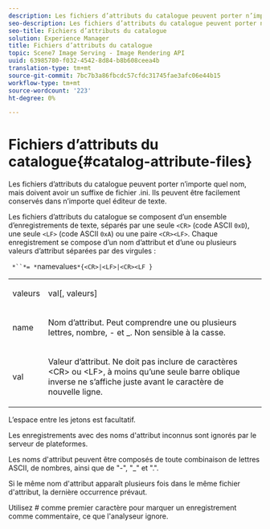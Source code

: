 ```yaml
---
description: Les fichiers d’attributs du catalogue peuvent porter n’importe quel nom, mais doivent avoir un suffixe de fichier .ini. Ils peuvent être facilement conservés dans n’importe quel éditeur de texte.
seo-description: Les fichiers d’attributs du catalogue peuvent porter n’importe quel nom, mais doivent avoir un suffixe de fichier .ini. Ils peuvent être facilement conservés dans n’importe quel éditeur de texte.
seo-title: Fichiers d’attributs du catalogue
solution: Experience Manager
title: Fichiers d’attributs du catalogue
topic: Scene7 Image Serving - Image Rendering API
uuid: 63985780-f032-4542-8d84-b8b608ceea4b
translation-type: tm+mt
source-git-commit: 7bc7b3a86fbcdc57cfdc31745fae3afc06e44b15
workflow-type: tm+mt
source-wordcount: '223'
ht-degree: 0%

---
```



# Fichiers d’attributs du catalogue{#catalog-attribute-files}

Les fichiers d’attributs du catalogue peuvent porter n’importe quel nom, mais doivent avoir un suffixe de fichier .ini. Ils peuvent être facilement conservés dans n’importe quel éditeur de texte.

Les fichiers d’attributs du catalogue se composent d’un ensemble d’enregistrements de texte, séparés par une seule `<CR>` (code ASCII `0xD`), une seule `<LF>` (code ASCII `0xA`) ou une paire `<CR><LF>`. Chaque enregistrement se compose d’un nom d’attribut et d’une ou plusieurs valeurs d’attribut séparées par des virgules :

` *``*= *`namevalues`*{<CR>|<LF>|<CR><LF }`

<table id="simpletable_0F879121670046AE9414298725961303"> 
 <tr class="strow"> 
  <td class="stentry"> <p><span class="varname"> valeurs</span> </p> </td> 
  <td class="stentry"> <p><span class="codeph"> <span class="varname"> val</span>[,<span class="varname"> valeurs</span>]</span> </p> </td> 
 </tr> 
 <tr class="strow"> 
  <td class="stentry"> <p><span class="varname"> name</span> </p> </td> 
  <td class="stentry"> <p>Nom d’attribut. Peut comprendre une ou plusieurs lettres, nombre, - et _. Non sensible à la casse. </p></td> 
 </tr> 
 <tr class="strow"> 
  <td class="stentry"> <p><span class="varname"> val</span> </p></td> 
  <td class="stentry"> <p>Valeur d’attribut. Ne doit pas inclure de caractères <span class="codeph"> &lt;CR&gt;</span> ou <span class="codeph"> &lt;LF&gt;</span>, à moins qu’une seule barre oblique inverse ne s’affiche juste avant le caractère de nouvelle ligne. </p></td> 
 </tr> 
</table>

L’espace entre les jetons est facultatif.

Les enregistrements avec des noms d&#39;attribut inconnus sont ignorés par le serveur de plateformes.

Les noms d&#39;attribut peuvent être composés de toute combinaison de lettres ASCII, de nombres, ainsi que de &quot;-&quot;, &quot;_&quot; et &quot;.&quot;.

Si le même nom d&#39;attribut apparaît plusieurs fois dans le même fichier d&#39;attribut, la dernière occurrence prévaut.

Utilisez # comme premier caractère pour marquer un enregistrement comme commentaire, ce que l&#39;analyseur ignore.
